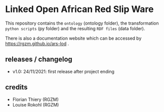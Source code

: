 # Linked Open African Red Slip Ware
    
This repository contains the `ontology` (ontology folder), the transformation `python scripts` (py folder) and the resulting `RDF files` (data folder).
       
There is also a documentation website which can be accessed by <https://rgzm.github.io/ars-lod> .
 
## releases / changelog 

-   v1.0: 24/11/2021: first release after project ending

## credits

-   Florian Thiery (RGZM)
-   Louise Rokohl (RGZM)
